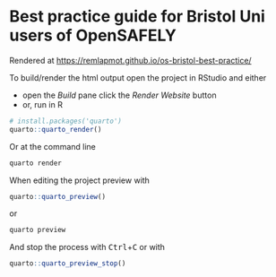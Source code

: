 # Best practice guide for Bristol Uni users of OpenSAFELY

Rendered at https://remlapmot.github.io/os-bristol-best-practice/

To build/render the html output open the project in RStudio and either

* open the *Build* pane click the *Render Website* button
* or, run in R

```r
# install.packages('quarto')
quarto::quarto_render()
```

Or at the command line

```bash
quarto render
```

When editing the project preview with

```r
quarto::quarto_preview()
```

or 

```bash
quarto preview
```
And stop the process with <kbd>Ctrl</kbd>+<kbd>C</kbd> or with

```r
quarto::quarto_preview_stop()
```
